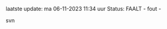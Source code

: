 laatste update: 
ma 06-11-2023 11:34   uur 
Status: FAALT - fout - 
<div class="service R">svn</div>
